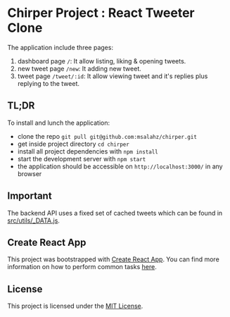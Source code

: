 # Chirper Project : React Tweeter Clone

The application include three pages:
1. dashboard page `/`: It allow listing, liking & opening tweets.
2. new tweet page `/new`: It adding new tweet.
3. tweet page `/tweet/:id`: It allow viewing tweet and it's replies plus replying to the tweet.

## TL;DR

To install and lunch the application:

* clone the repo `git pull git@github.com:msalahz/chirper.git`
* get inside project directory `cd chirper`
* install all project dependencies with `npm install`
* start the development server with `npm start`
* the application should be accessible on `http://localhost:3000/` in any browser 

## Important
The backend API uses a fixed set of cached tweets which can be found in [src/utils/_DATA.js](src/utils/_DATA.js).

## Create React App

This project was bootstrapped with [Create React App](https://github.com/facebookincubator/create-react-app). You can find more information on how to perform common tasks [here](https://github.com/facebookincubator/create-react-app/blob/master/packages/react-scripts/template/README.md).

License
------------------------------------------------------------------------------

This project is licensed under the [MIT License](LICENSE).